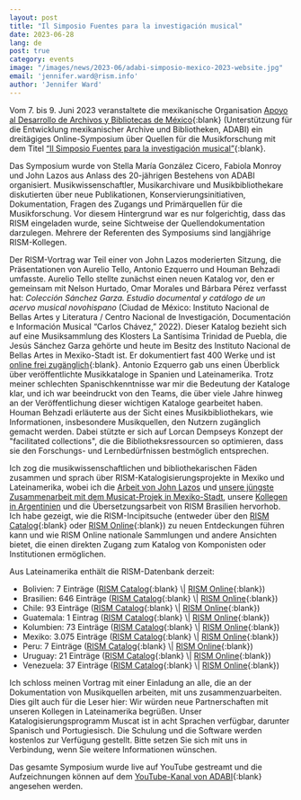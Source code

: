 ```yaml
---
layout: post
title: "Il Simposio Fuentes para la investigación musical"
date: 2023-06-28
lang: de
post: true
category: events
image: "/images/news/2023-06/adabi-simposio-mexico-2023-website.jpg"
email: 'jennifer.ward@rism.info'
author: 'Jennifer Ward'
---
```


Vom 7. bis 9. Juni 2023 veranstaltete die mexikanische Organisation [Apoyo al Desarrollo de Archivos y Bibliotecas de México](https://adabi.pages.fahho.mx/){:blank}  (Unterstützung für die Entwicklung mexikanischer Archive und Bibliotheken, ADABI) ein dreitägiges Online-Symposium über Quellen für die Musikforschung mit dem Titel [“Il Simposio Fuentes para la investigación musical”](https://adabi.pages.fahho.mx/ii-simposio-fuentes-para-la-investigacion-musical/#gsc.tab=0){:blank}.  

Das Symposium wurde von Stella María González Cicero, Fabiola Monroy und John Lazos aus Anlass des 20-jährigen Bestehens von ADABI organisiert. Musikwissenschaftler, Musikarchivare und Musikbibliothekare diskutierten über neue Publikationen, Konservierungsinitiativen, Dokumentation, Fragen des Zugangs und Primärquellen für die Musikforschung. Vor diesem Hintergrund war es nur folgerichtig, dass das RISM eingeladen wurde, seine Sichtweise der Quellendokumentation darzulegen. Mehrere der Referenten des Symposiums sind langjährige RISM-Kollegen.  

Der RISM-Vortrag war Teil einer von John Lazos moderierten Sitzung, die Präsentationen von Aurelio Tello, Antonio Ezquerro und Houman Behzadi umfasste. Aurelio Tello stellte zunächst einen neuen Katalog vor, den er gemeinsam mit Nelson Hurtado, Omar Morales und Bárbara Pérez verfasst hat: _Colección Sánchez Garza. Estudio documental y catálogo de un acervo musical novohispano_ (Ciudad de México: Instituto Nacional de Bellas Artes y Literatura / Centro Nacional de Investigación, Documentación e Información Musical “Carlos Chávez,” 2022). Dieser Katalog bezieht sich auf eine Musiksammlung des Klosters La Santísima Trinidad de Puebla, die Jesús Sánchez Garza gehörte und heute im Besitz des Instituto Nacional de Bellas Artes in Mexiko-Stadt ist. Er dokumentiert fast 400 Werke und ist [online frei zugänglich](http://hdl.handle.net/11271/2892){:blank}. Antonio Ezquerro gab uns einen Überblick über veröffentlichte Musikkataloge in Spanien und Lateinamerika. Trotz meiner schlechten Spanischkenntnisse war mir die Bedeutung der Kataloge klar, und ich war beeindruckt von den Teams, die über viele Jahre hinweg an der Veröffentlichung dieser wichtigen Kataloge gearbeitet haben. Houman Behzadi erläuterte aus der Sicht eines Musikbibliothekars, wie Informationen, insbesondere Musikquellen, den Nutzern zugänglich gemacht werden. Dabei stützte er sich auf Lorcan Dempseys Konzept der "facilitated collections", die die Bibliotheksressourcen so optimieren, dass sie den Forschungs- und Lernbedürfnissen bestmöglich entsprechen.  

Ich zog die musikwissenschaftlichen und bibliothekarischen Fäden zusammen und sprach über RISM-Katalogisierungsprojekte in Mexiko und Lateinamerika, wobei ich die [Arbeit von John Lazos](/working-groups/mexico/home.html) und [unsere jüngste Zusammenarbeit mit dem Musicat-Projek in Mexiko-Stadt](/publications/rism-lectures/musical-sources-mexico.html), unsere [Kollegen in Argentinien](/events/2019/06/03/taller-de-muscat-en-c%C3%B3rdoba-argentina-muscat.html) und die Übersetzungsarbeit von RISM Brasilien hervorhob. Ich habe gezeigt, wie die RISM-Incipitsuche (entweder über den [RISM Catalog](https://opac.rism.info/metaopac/start.do?View=rism&SearchType=2&Language=en){:blank} oder [RISM Online](https://rism.online/?mode=incipits){:blank})  zu neuen Entdeckungen führen kann und wie RISM Online nationale Sammlungen und andere Ansichten bietet, die einen direkten Zugang zum Katalog von Komponisten oder Institutionen ermöglichen.  

Aus Lateinamerika enthält die RISM-Datenbank derzeit:
- Bolivien: 7 Einträge ([RISM Catalog]( https://opac.rism.info/search?View=rism&siglum=BOL-*){:blank} \| [RISM Online](https://rism.online/?mode=sources&nc=BOL){:blank})    
- Brasilien: 646 Einträge ([RISM Catalog](https://opac.rism.info/search?View=rism&siglum=BR-*){:blank} \| [RISM Online](https://rism.online/?mode=sources&nc=BR){:blank})  
- Chile: 93 Einträge ([RISM Catalog]( https://opac.rism.info/search?View=rism&siglum=RCH-*){:blank} \| [RISM Online](https://rism.online/?mode=sources&nc=RCH){:blank})  
- Guatemala: 1 Eintrag ([RISM Catalog]( https://opac.rism.info/search?View=rism&siglum=GCA-*){:blank} \| [RISM Online](https://rism.online/?mode=sources&nc=GCA){:blank}) 
- Kolumbien: 73 Einträge ([RISM Catalog]( https://opac.rism.info/search?View=rism&siglum=CO-*){:blank} \| [RISM Online](https://rism.online/?mode=sources&nc=CO){:blank})  
 - Mexiko: 3.075 Einträge ([RISM Catalog](https://opac.rism.info/search?View=rism&siglum=MEX-*){:blank} \| [RISM Online](https://rism.online/?mode=sources&nc=MEX){:blank})  
- Peru: 7 Einträge ([RISM Catalog]( https://opac.rism.info/search?View=rism&siglum=PE-*){:blank} \| [RISM Online](https://rism.online/?mode=sources&nc=PE){:blank})  
- Uruguay: 21 Einträge ([RISM Catalog]( https://opac.rism.info/search?View=rism&siglum=ROU-*){:blank} \| [RISM Online](https://rism.online/?mode=sources&nc=ROU){:blank})  
- Venezuela: 37 Einträge ([RISM Catalog]( https://opac.rism.info/search?View=rism&siglum=VE-*){:blank} \| [RISM Online](https://rism.online/?mode=sources&nc=VE){:blank})  

Ich schloss meinen Vortrag mit einer Einladung an alle, die an der Dokumentation von Musikquellen arbeiten, mit uns zusammenzuarbeiten. Dies gilt auch für die Leser hier: Wir würden neue Partnerschaften mit unseren Kollegen in Lateinamerika begrüßen. Unser Katalogisierungsprogramm Muscat ist in acht Sprachen verfügbar, darunter Spanisch und Portugiesisch. Die Schulung und die Software werden kostenlos zur Verfügung gestellt. Bitte setzen Sie sich mit uns in Verbindung, wenn Sie weitere Informationen wünschen.  

Das gesamte Symposium wurde live auf YouTube gestreamt und die Aufzeichnungen können auf dem [YouTube-Kanal von ADABI](https://www.youtube.com/playlist?list=PLsGQ5qURwhQASm7eRPyL-SSbJ5esnIwCX){:blank} angesehen werden.
